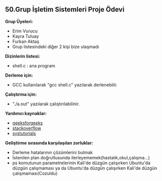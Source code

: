 ## 50.Grup İşletim Sistemleri Proje Ödevi
**Grup Üyeleri:**
- Erim Vurucu
- Kayra Tuluay
- Furkan Aktaş
- Grup listesindeki diğer 2 kişi bize ulaşmadı

**Dizinlerin listesi:**
- shell.c : ana program

**Derleme için:**
- GCC kullanılarak "gcc shell.c" yazılarak derlenebilir.

**Çalıştırma için:**
- "./a.out" yazılarak çalıştırılabilinir.

**Yardımcı kaynaklar:**
- [geeksforgeeks](https://www.geeksforgeeks.org/)
- [stackoverflow](https://stackoverflow.com/)
- [systutorials](https://www.systutorials.com/)

**Geliştirme sırasında karşılaşılan zorluklar:**
- Derleme hatalarının çözümlerini bulmak 
- İstenilen plan doğrultusunda ilerleyememek(hastalık,okul,çalışma...)
- ps komutunun parametrelerinin Kali'de düzgün çalışırken Ubuntu'da düzgün çalışmaması ya da Ubuntu'da düzgün çalışırken Kali'de düzgün çalışmaması(Cozuldu)
